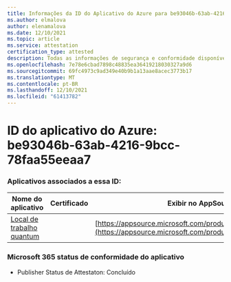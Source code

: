 ```yaml
---
title: Informações da ID do Aplicativo do Azure para be93046b-63ab-4216-9bcc-78faa55eeaa7
ms.author: elmalova
author: elenamalova
ms.date: 12/10/2021
ms.topic: article
ms.service: attestation
certification_type: attested
description: Todas as informações de segurança e conformidade disponíveis para be93046b-63ab-4216-9bcc-78faa55eeaa7.
ms.openlocfilehash: 7e78e6cbad7898c48835ea36419218030327a9d6
ms.sourcegitcommit: 69fc4973c9ad349e40b9b1a13aae8acec3773b17
ms.translationtype: MT
ms.contentlocale: pt-BR
ms.lasthandoff: 12/10/2021
ms.locfileid: "61413782"
---
```

# <a name="azure-app-id-be93046b-63ab-4216-9bcc-78faa55eeaa7"></a>ID do aplicativo do Azure: be93046b-63ab-4216-9bcc-78faa55eeaa7


### <a name="apps-associated-with-this-id"></a>Aplicativos associados a essa ID:
| **Nome do aplicativo** | **Certificado** | **Exibir no AppSource** |
|--------------|---------------|-----------------------|
| [Local de trabalho quantum](https://docs.microsoft.com/microsoft-365-app-certification/forward/WA104381747) |  | [https://appsource.microsoft.com/product/office/WA104381747](https://appsource.microsoft.com/product/office/WA104381747) |

### <a name="microsoft-365-app-compliance-status"></a>Microsoft 365 status de conformidade do aplicativo
- Publisher Status de Attestaton: Concluído

